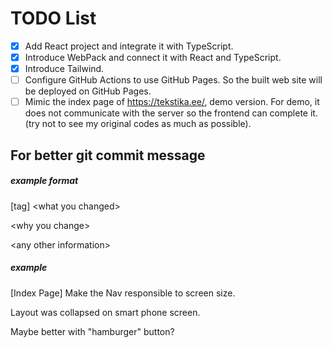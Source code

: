 # TODO List

- [x] Add React project and integrate it with TypeScript.
- [x] Introduce WebPack and connect it with React and TypeScript.
- [x] Introduce Tailwind.
- [ ] Configure GitHub Actions to use GitHub Pages. So the built web site will be deployed on GitHub Pages.
- [ ] Mimic the index page of https://tekstika.ee/, demo version. For demo, it does not communicate with the server so the frontend can complete it. (try not to see my original codes as much as possible).

## For better git commit message

##### example format

[tag] \<what you changed\>

\<why you change\>

\<any other information\>

##### example

[Index Page] Make the Nav responsible to screen size.

Layout was collapsed on smart phone screen.

Maybe better with "hamburger" button?
